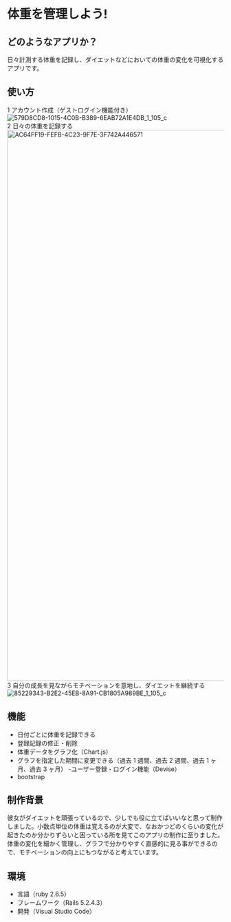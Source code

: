 # 体重を管理しよう!

## どのようなアプリか？

日々計測する体重を記録し、ダイエットなどにおいての体重の変化を可視化するアプリです。

## 使い方

1 アカウント作成（ゲストログイン機能付き）  
![579D8CD8-1015-4C0B-B389-6EAB72A1E4DB_1_105_c](https://user-images.githubusercontent.com/64693238/91593000-5cd63900-e99a-11ea-9e86-33267efe9d51.jpeg)  
2 日々の体重を記録する  
<img width="1278" alt="AC64FF19-FEFB-4C23-9F7E-3F742A446571" src="https://user-images.githubusercontent.com/64693238/91593015-65c70a80-e99a-11ea-9364-d5bc317d9a78.png">  
3 自分の成長を見ながらモチベーションを意地し、ダイエットを継続する  
![85229343-B2E2-45EB-8A91-CB1805A989BE_1_105_c](https://user-images.githubusercontent.com/64693238/91593033-6c558200-e99a-11ea-8f9d-76c2200a64c7.jpeg)

## 機能

- 日付ごとに体重を記録できる
- 登録記録の修正・削除
- 体重データをグラフ化（Chart.js）
- グラフを指定した期間に変更できる（過去 1 週間、過去 2 週間、過去 1 ヶ月、過去 3 ヶ月） -ユーザー登録・ログイン機能（Devise）
- bootstrap

## 制作背景

彼女がダイエットを頑張っているので、少しでも役に立てばいいなと思って制作しました。小数点単位の体重は覚えるのが大変で、なおかつどのくらいの変化が起きたのか分かりずらいと困っている所を見てこのアプリの制作に至りました。  
体重の変化を細かく管理し、グラフで分かりやすく直感的に見る事ができるので、モチベーションの向上にもつながると考えています。

## 環境

- 言語（ruby 2.6.5）
- フレームワーク（Rails 5.2.4.3）
- 開発（Visual Studio Code）
